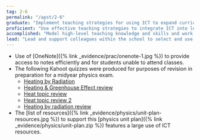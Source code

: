 ```yaml
---
tag: 2-6
permalink: "/apst/2-6"
graduate: "Implement teaching strategies for using ICT to expand curriculum learning opportunities for students."
proficient: "Use effective teaching strategies to integrate ICT into learning and teaching programs to make selected content relevant and meaningful."
accomplished: "Model high-level teaching knowledge and skills and work with colleagues to use current ICT to improve their teaching practice and make content relevant and meaningful."
lead: "Lead and support colleagues within the school to select and use ICT with effective teaching strategies to expand learning opportunities and content knowledge for all students."
---
```

* Use of [OneNote]({% link _evidence/prac/onenote-1.jpg %}) to provide access to notes efficiently and for students unable to attend classes.
* The following Kahoot quizzes were produced for purposes of revision in preparation for a midyear physics exam.
    - [Heating by Radiation](https://play.kahoot.it/#/k/96045a5c-767a-43ce-b042-4e7bafdb7095)
    - [Heating & Greenhouse Effect review](https://play.kahoot.it/#/k/96045a5c-767a-43ce-b042-4e7bafdb7095)
    - [Heat topic review](https://play.kahoot.it/#/k/45fe68fa-0248-4737-8573-bec798aef3a9)
    - [Heat topic review 2](https://play.kahoot.it/#/k/54059199-c278-41e0-b44c-87332f53491f)
    - [Heating by radiation review](https://play.kahoot.it/#/k/267881fc-a37d-4fab-b14c-3784aad16092)
* The [list of resources]({% link _evidence/physics/unit-plan-resources.jpg %}) to support this [physics unit plan]({% link _evidence/physics/unit-plan.zip %}) features a large use of ICT resources.